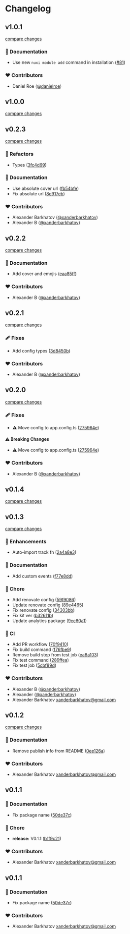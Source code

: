 # Changelog


## v1.0.1

[compare changes](https://github.com/xanderbarkhatov/nuxt-vercel-analytics/compare/v1.0.0...v1.0.1)

### 📖 Documentation

- Use new `nuxi module add` command in installation ([#81](https://github.com/xanderbarkhatov/nuxt-vercel-analytics/pull/81))

### ❤️ Contributors

- Daniel Roe ([@danielroe](http://github.com/danielroe))

## v1.0.0

[compare changes](https://github.com/xanderbarkhatov/nuxt-vercel-analytics/compare/v0.2.3...v1.0.0)

## v0.2.3

[compare changes](https://github.com/xanderbarkhatov/nuxt-vercel-analytics/compare/v0.0.1...v0.2.3)

### 💅 Refactors

- Types ([3fc4d69](https://github.com/xanderbarkhatov/nuxt-vercel-analytics/commit/3fc4d69))

### 📖 Documentation

- Use absolute cover url ([fb54bfe](https://github.com/xanderbarkhatov/nuxt-vercel-analytics/commit/fb54bfe))
- Fix absolute url ([8e917eb](https://github.com/xanderbarkhatov/nuxt-vercel-analytics/commit/8e917eb))

### ❤️ Contributors

- Alexander Barkhatov ([@xanderbarkhatov](http://github.com/xanderbarkhatov))
- Alexander B ([@xanderbarkhatov](http://github.com/xanderbarkhatov))

## v0.2.2

[compare changes](https://github.com/xanderbarkhatov/nuxt-vercel-analytics/compare/v0.2.1...v0.2.2)


### 📖 Documentation

  - Add cover and emojis ([eaa85ff](https://github.com/xanderbarkhatov/nuxt-vercel-analytics/commit/eaa85ff))

### ❤️  Contributors

- Alexander B ([@xanderbarkhatov](http://github.com/xanderbarkhatov))

## v0.2.1

[compare changes](https://github.com/xanderbarkhatov/nuxt-vercel-analytics/compare/v0.2.0...v0.2.1)


### 🩹 Fixes

  - Add config types ([3d8450b](https://github.com/xanderbarkhatov/nuxt-vercel-analytics/commit/3d8450b))

### ❤️  Contributors

- Alexander B ([@xanderbarkhatov](http://github.com/xanderbarkhatov))

## v0.2.0

[compare changes](https://github.com/xanderbarkhatov/nuxt-vercel-analytics/compare/v0.1.4...v0.2.0)


### 🩹 Fixes

  - ⚠️  Move config to app.config.ts ([275964e](https://github.com/xanderbarkhatov/nuxt-vercel-analytics/commit/275964e))

#### ⚠️  Breaking Changes

  - ⚠️  Move config to app.config.ts ([275964e](https://github.com/xanderbarkhatov/nuxt-vercel-analytics/commit/275964e))

### ❤️  Contributors

- Alexander B ([@xanderbarkhatov](http://github.com/xanderbarkhatov))

## v0.1.4

[compare changes](https://github.com/xanderbarkhatov/nuxt-vercel-analytics/compare/v0.1.3...v0.1.4)

## v0.1.3

[compare changes](https://github.com/xanderbarkhatov/nuxt-vercel-analytics/compare/v0.1.2...v0.1.3)


### 🚀 Enhancements

  - Auto-import track fn ([2a4a8e3](https://github.com/xanderbarkhatov/nuxt-vercel-analytics/commit/2a4a8e3))

### 📖 Documentation

  - Add custom events ([f77e8dd](https://github.com/xanderbarkhatov/nuxt-vercel-analytics/commit/f77e8dd))

### 🏡 Chore

  - Add renovate config ([59f9086](https://github.com/xanderbarkhatov/nuxt-vercel-analytics/commit/59f9086))
  - Update renovate config ([89e4465](https://github.com/xanderbarkhatov/nuxt-vercel-analytics/commit/89e4465))
  - Fix renovate config ([34303bb](https://github.com/xanderbarkhatov/nuxt-vercel-analytics/commit/34303bb))
  - Fix kit ver ([b32611b](https://github.com/xanderbarkhatov/nuxt-vercel-analytics/commit/b32611b))
  - Update analytics package ([9cc60a1](https://github.com/xanderbarkhatov/nuxt-vercel-analytics/commit/9cc60a1))

### 🤖 CI

  - Add PR workflow ([70f9410](https://github.com/xanderbarkhatov/nuxt-vercel-analytics/commit/70f9410))
  - Fix build command ([f76fbe9](https://github.com/xanderbarkhatov/nuxt-vercel-analytics/commit/f76fbe9))
  - Remove build step from test job ([ea8a103](https://github.com/xanderbarkhatov/nuxt-vercel-analytics/commit/ea8a103))
  - Fix test command ([289ffea](https://github.com/xanderbarkhatov/nuxt-vercel-analytics/commit/289ffea))
  - Fix test job ([5cbf89d](https://github.com/xanderbarkhatov/nuxt-vercel-analytics/commit/5cbf89d))

### ❤️  Contributors

- Alexander B ([@xanderbarkhatov](http://github.com/xanderbarkhatov))
- Alexander ([@xanderbarkhatov](http://github.com/xanderbarkhatov))
- Alexander Barkhatov <xanderbarkhatov@gmail.com>

## v0.1.2

[compare changes](https://github.com/xanderbarkhatov/nuxt-vercel-analytics/compare/v0.1.1...v0.1.2)


### 📖 Documentation

  - Remove publish info from README ([0ee126a](https://github.com/xanderbarkhatov/nuxt-vercel-analytics/commit/0ee126a))

### ❤️  Contributors

- Alexander Barkhatov <xanderbarkhatov@gmail.com>

## v0.1.1


### 📖 Documentation

  - Fix package name ([50de37c](https://github.com/xanderbarkhatov/nuxt-vercel-analytics/commit/50de37c))

### 🏡 Chore

  - **release:** V0.1.1 ([b1f9c21](https://github.com/xanderbarkhatov/nuxt-vercel-analytics/commit/b1f9c21))

### ❤️  Contributors

- Alexander Barkhatov <xanderbarkhatov@gmail.com>

## v0.1.1


### 📖 Documentation

  - Fix package name ([50de37c](https://github.com/xanderbarkhatov/nuxt-vercel-analytics/commit/50de37c))

### ❤️  Contributors

- Alexander Barkhatov <xanderbarkhatov@gmail.com>

